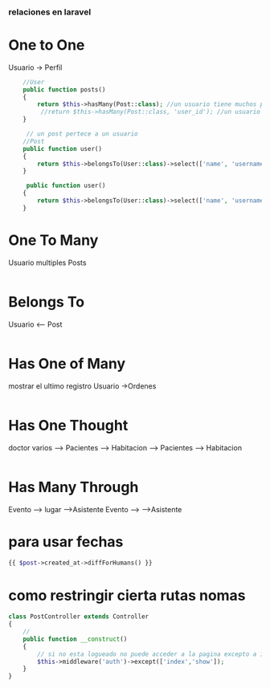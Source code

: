 ### relaciones en laravel
# One to One
Usuario -> Perfil
```php
    //User
    public function posts()
    {
        return $this->hasMany(Post::class); //un usuario tiene muchos posts
         //return $this->hasMany(Post::class, 'user_id'); //un usuario tiene muchos posts
    }

     // un post pertece a un usuario
    //Post
    public function user()
    {
        return $this->belongsTo(User::class)->select(['name', 'username']);
    }

     public function user()
    {
        return $this->belongsTo(User::class)->select(['name', 'username']);
    }

```

# One To Many
Usuario  multiples Posts
```php

```

# Belongs To
Usuario <-- Post
```php

```

# Has One of Many
mostrar el ultimo registro
Usuario ->Ordenes
```php

```
# Has One Thought
doctor varios --> Pacientes --> Habitacion
              --> Pacientes --> Habitacion
```php

```
# Has Many Through
Evento --> lugar -->Asistente
Evento -->       -->Asistente



# para usar fechas 

```php 
{{ $post->created_at->diffForHumans() }}
```


# como restringir cierta rutas nomas
```php
class PostController extends Controller
{
    //
    public function __construct()
    {
        // si no esta logueado no puede acceder a la pagina excepto a index y show
        $this->middleware('auth')->except(['index','show']);
    }
}

```